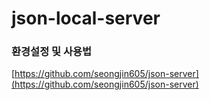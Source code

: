 # json-local-server

### 환경설정 및 사용법

[https://github.com/seongjin605/json-server](https://github.com/seongjin605/json-server)
